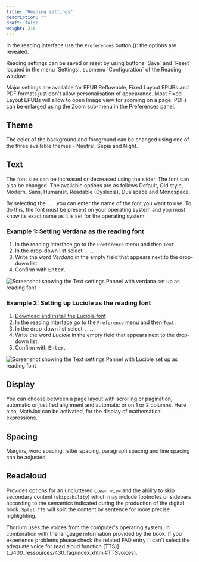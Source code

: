 ```yaml
---
title: "Reading settings"
description: ""
draft: false
weight: 216
---
```


In the reading interface use the `Preferences` button (<img class="icons" src="../../resources/images/icons/font-size.svg" alt=""/>): the options are revealed.

<div class="info">
Reading settings can be saved or reset by using buttons `Save` and `Reset` located in the menu `Settings`, submenu `Configuration` of the Reading window.
</div>

Major settings are available for EPUB Reflowable, Fixed Layout EPUBs and PDF formats just don't allow personalisation of appearance. Most Fixed Layout EPUBs will allow to open Image view for zooming on a page. PDFs can be enlarged using the Zoom sub-menu in the Preferences panel.
## Theme

The color of the background and foreground can be changed using one of the three
available themes - Neutral, Sepia and Night.

## Text

The font size can be increased or decreased using the slider.
The font can also be changed. The available options are as follows
 Default, Old style, Modern, Sans, Humanist, Readable (Dyslexia),
 Dualspace and Monospace.

By selecting the `...` you can enter the name of the font you want to use.
To do this, the font must be present on your 
operating system and you must know its exact name as it is set for 
the operating system.

<div class="info">



### Example 1: Setting Verdana as the reading font

1. In the reading interface go to the `Preference` menu and then `Text`.
2. In the drop-down list select `...`.
3. Write the word *Verdana* in the empty field that appears next to the drop-down list.
4. Confirm with <kbd>Enter</kbd>.

<img class="icons" src="../../resources/images/local-fr/thorium-verdana.png" alt="Screenshot showing the Text settings Pannel with verdana set up as reading font"/>




### Example 2: Setting up Luciole as the reading font

1. [Download and install the Luciole font](https://www.luciole-vision.com/Fichiers/Luciole-Regular.ttf)
2. In the reading interface go to the `Preference` menu and then `Text`.
3. In the drop-down list select `...`.
4. Write the word *Luciole* in the empty field that appears next to the drop-down list.
5. Confirm with <kbd>Enter</kbd>.



<img class="icons" src="../../resources/images/local-fr/thorium-luciole.png" alt="Screenshot showing the Text settings Pannel with Luciole set up as reading font"/>



</div>

## Display

You can choose between a page layout with scrolling or pagination,
automatic or justified alignment and automatic or
on 1 or 2 columns. Here also, MathJax can be activated, for the display of
mathematical expressions.

## Spacing

Margins, word spacing, letter spacing, paragraph spacing and line spacing
can be adjusted.

## Readaloud

Provides options for an uncluttered `clean view` and the ability to skip
secondary content (`skippability`) which may include 
footnotes or sidebars according to the semantics 
indicated during the production of the digital book.
`Split TTS` will split the content by sentence for more precise highlighting.

<div class="info">
Thorium uses the voices from the computer's operating system, in combination with the language information provided by the book. If you experience problems please check the related FAQ entry [I can't select the adequate voice for read aloud function (TTS)](../400_ressources/430_faq/index.xhtml#TTSvoices).
</div>